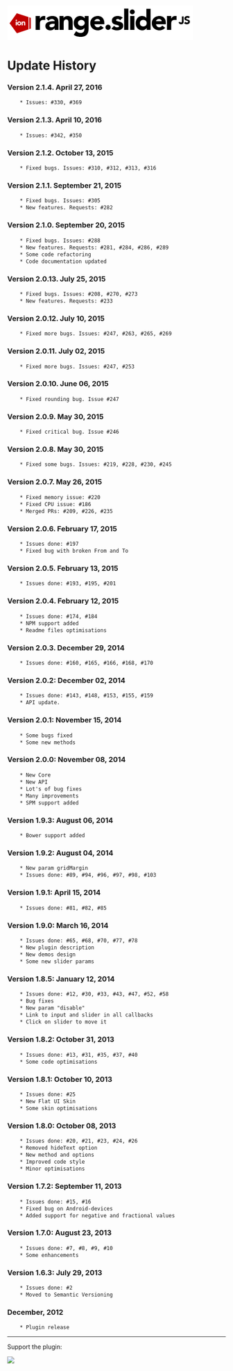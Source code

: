 ![ion.rangeSlider](_tmp/logo-ion-range-slider.png)

# Update History

### Version 2.1.4. April 27, 2016
        * Issues: #330, #369

### Version 2.1.3. April 10, 2016
        * Issues: #342, #350

### Version 2.1.2. October 13, 2015
        * Fixed bugs. Issues: #310, #312, #313, #316

### Version 2.1.1. September 21, 2015
        * Fixed bugs. Issues: #305
        * New features. Requests: #282

### Version 2.1.0. September 20, 2015
        * Fixed bugs. Issues: #288
        * New features. Requests: #281, #284, #286, #289
        * Some code refactoring
        * Code documentation updated

### Version 2.0.13. July 25, 2015
        * Fixed bugs. Issues: #208, #270, #273
        * New features. Requests: #233

### Version 2.0.12. July 10, 2015
        * Fixed more bugs. Issues: #247, #263, #265, #269

### Version 2.0.11. July 02, 2015
        * Fixed more bugs. Issues: #247, #253

### Version 2.0.10. June 06, 2015
        * Fixed rounding bug. Issue #247

### Version 2.0.9. May 30, 2015
        * Fixed critical bug. Issue #246

### Version 2.0.8. May 30, 2015
        * Fixed some bugs. Issues: #219, #228, #230, #245

### Version 2.0.7. May 26, 2015
        * Fixed memory issue: #220
        * Fixed CPU issue: #186
        * Merged PRs: #209, #226, #235

### Version 2.0.6. February 17, 2015
        * Issues done: #197
        * Fixed bug with broken From and To

### Version 2.0.5. February 13, 2015
        * Issues done: #193, #195, #201

### Version 2.0.4. February 12, 2015
        * Issues done: #174, #184
        * NPM support added
        * Readme files optimisations

### Version 2.0.3. December 29, 2014
        * Issues done: #160, #165, #166, #168, #170

### Version 2.0.2: December 02, 2014
        * Issues done: #143, #148, #153, #155, #159
        * API update.

### Version 2.0.1: November 15, 2014
        * Some bugs fixed
        * Some new methods

### Version 2.0.0: November 08, 2014
        * New Core
        * New API
        * Lot's of bug fixes
        * Many improvements
        * SPM support added

### Version 1.9.3: August 06, 2014
        * Bower support added

### Version 1.9.2: August 04, 2014
        * New param gridMargin
        * Issues done: #89, #94, #96, #97, #98, #103

### Version 1.9.1: April 15, 2014
        * Issues done: #81, #82, #85

### Version 1.9.0: March 16, 2014
        * Issues done: #65, #68, #70, #77, #78
        * New plugin description
        * New demos design
        * Some new slider params

### Version 1.8.5: January 12, 2014
        * Issues done: #12, #30, #33, #43, #47, #52, #58
        * Bug fixes
        * New param "disable"
        * Link to input and slider in all callbacks
        * Click on slider to move it

### Version 1.8.2: October 31, 2013
        * Issues done: #13, #31, #35, #37, #40
        * Some code optimisations

### Version 1.8.1: October 10, 2013
        * Issues done: #25
        * New Flat UI Skin
        * Some skin optimisations

### Version 1.8.0: October 08, 2013
        * Issues done: #20, #21, #23, #24, #26
        * Removed hideText option
        * New method and options
        * Improved code style
        * Minor optimisations

### Version 1.7.2: September 11, 2013
        * Issues done: #15, #16
        * Fixed bug on Android-devices
        * Added support for negative and fractional values

### Version 1.7.0: August 23, 2013
        * Issues done: #7, #8, #9, #10
        * Some enhancements

### Version 1.6.3: July 29, 2013
        * Issues done: #2
        * Moved to Semantic Versioning

### December, 2012
        * Plugin release

***

Support the plugin:

[![](https://pledgie.com/campaigns/25694.png?skin_name=chrome)](https://pledgie.com/campaigns/25694)